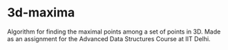 # 3d-maxima
Algorithm for finding the maximal points among a set of points in 3D. Made as an assignment for the Advanced Data Structures Course at IIT Delhi.
